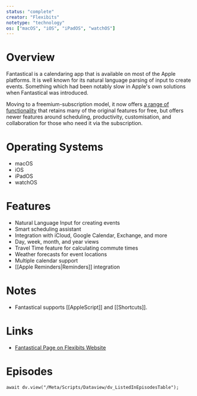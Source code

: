 ```yaml
---
status: "complete"
creator: "Flexibits"
notetype: "technology"
os: ["macOS", "iOS", "iPadOS", "watchOS"]
---
```

# Overview
Fantastical is a calendaring app that is available on most of the Apple platforms. It is well known for its natural language parsing of input to create events. Something which had been notably slow in Apple's own solutions when Fantastical was introduced.

Moving to a freemium-subscription model, it now offers [a range of functionality](https://flexibits.com/pricing) that retains many of the original features for free, but offers newer features around scheduling, productivity, customisation, and collaboration for those who need it via the subscription.

# Operating Systems
- macOS
- iOS
- iPadOS
- watchOS

# Features
- Natural Language Input for creating events
- Smart scheduling assistant
- Integration with iCloud, Google Calendar, Exchange, and more
- Day, week, month, and year views
- Travel Time feature for calculating commute times
- Weather forecasts for event locations
- Multiple calendar support
- [[Apple Reminders|Reminders]] integration


# Notes
- Fantastical supports [[AppleScript]] and [[Shortcuts]].

# Links
- [Fantastical Page on Flexibits Website](https://flexibits.com/fantastical)

# Episodes
```dataviewjs
await dv.view("/Meta/Scripts/Dataview/dv_ListedInEpisodesTable");
```

